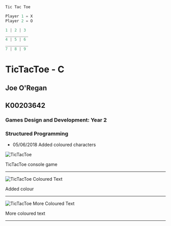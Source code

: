 ```c
 
Tic Tac Toe

Player 1 = X
Player 2 = O

1 | 2 | 3
__________
4 | 5 | 6
__________
7 | 8 | 9
```

# TicTacToe - C
## Joe O'Regan
## K00203642
### Games Design and Development: Year 2
### Structured Programming

* 05/06/2018 Added coloured characters

![TicTacToe](https://raw.githubusercontent.com/joeaoregan/Yr2-TicTacToe/master/Screenshots/TicTacToe1.png "TicTacToe")

TicTacToe console game



---

![TicTacToe Coloured Text](https://raw.githubusercontent.com/joeaoregan/Yr2-TicTacToe/master/Screenshots/TicTacToe2.png "TicTacToe Coloured Text")

Added colour

---

![TicTacToe More Coloured Text](https://raw.githubusercontent.com/joeaoregan/Yr2-TicTacToe/master/Screenshots/TicTacToe3.png "TicTacToe More Coloured Text")

More coloured text

---